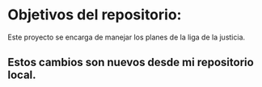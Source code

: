 # Objetivos del repositorio:

Este proyecto se encarga de manejar los planes de la liga de la justicia.


## Estos cambios son nuevos desde mi repositorio local.
